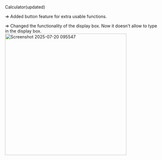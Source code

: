 Calculator(updated)

=> Added button feature for extra usable functions.

=> Changed the functionality of the display box. Now it doesn't allow to type in the display box.
<img margin= "20px" width="400" height="400" alt="Screenshot 2025-07-20 095547" src="https://github.com/user-attachments/assets/92418760-c97e-474e-8907-7388c0242e91" />
